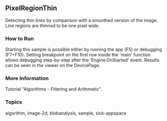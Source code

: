 ## PixelRegionThin

Detecting thin lines by comparison with a smoothed version of the image.
Line regions are thinned to be one pixel wide.

### How to Run

Starting this sample is possible either by running the app (F5) or
debugging (F7+F10). Setting breakpoint on the first row inside the 'main'
function allows debugging step-by-step after the 'Engine.OnStarted' event.
Results can be seen in the viewer on the DevicePage.

### More Information

Tutorial "Algorithms - Filtering and Arithmetic".

### Topics

algorithm, image-2d, blobanalysis, sample, sick-appspace